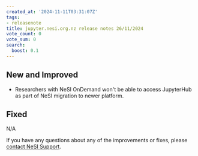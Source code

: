 ```yaml
---
created_at: '2024-11-11T03:31:07Z'
tags:
- releasenote
title: jupyter.nesi.org.nz release notes 26/11/2024
vote_count: 0
vote_sum: 0
search:
  boost: 0.1
---
```


## New and Improved

- Researchers with NeSI OnDemand won't be able to access JupyterHub as part of NeSI migration to newer platform.  

## Fixed

N/A  

If you have any questions about any of the improvements or fixes,
please [contact NeSI Support](mailto:support@nesi.org.nz "mailto:support@nesi.org.nz").

